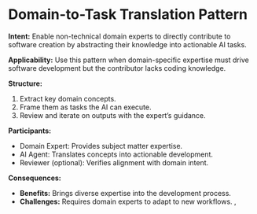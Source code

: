 # Domain-to-Task Translation Pattern

**Intent:**
Enable non-technical domain experts to directly contribute to software creation by abstracting their knowledge into actionable AI tasks.

**Applicability:**
Use this pattern when domain-specific expertise must drive software development but the contributor lacks coding knowledge.

**Structure:**
1. Extract key domain concepts.
2. Frame them as tasks the AI can execute.
3. Review and iterate on outputs with the expert’s guidance.

**Participants:**
- Domain Expert: Provides subject matter expertise.
- AI Agent: Translates concepts into actionable development.
- Reviewer (optional): Verifies alignment with domain intent.

**Consequences:**
- **Benefits:** Brings diverse expertise into the development process.
- **Challenges:** Requires domain experts to adapt to new workflows.
,
